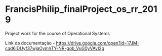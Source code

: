 # FrancisPhilip_finalProject_os_rr_2019
Project work for the course of Operational Systems 

Link da documentação - https://drive.google.com/open?id=17JM-cqd6lDUyf37wjaOymhTY-NR-gob_VuG0yVAvI2g
